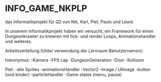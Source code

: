 # INFO_GAME_NKPLP
das Informatikprojekt für Q2 von Nik, Karl, Piet, Paulo und Lewis

In unserem Informatikprojekt haben wir versucht, ein Framework für einen Dungeonkrawler
zu kreieren mit tick- und render Loops, Animationshandler und weiteres.


Arbeitsverteilung (Unter verwendung der Lernraum Benutzernamen):

hieronymus:
-Kamera
-FPS cap
-DungeonGeneration
-Door
-Kollision

Piet:
-alle Sprites
-animationsHandler
-Vector2
-Image / UIImage
-button (und kinder)
-particleHandler
-Game states (menu, pause)


